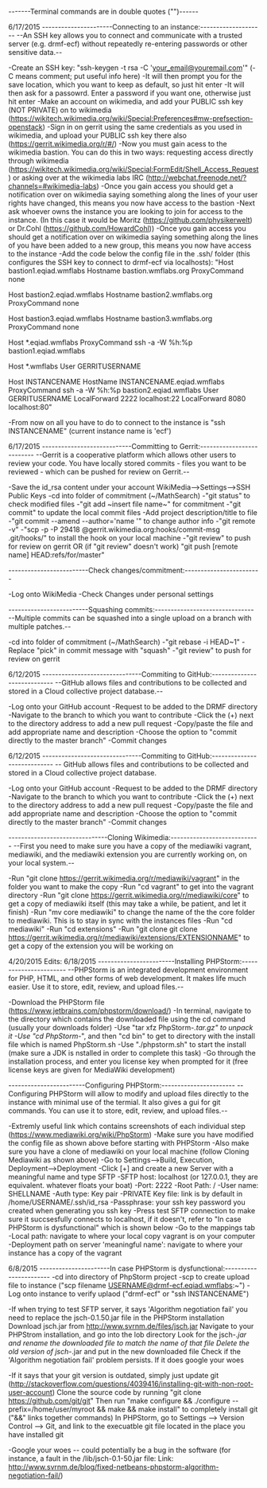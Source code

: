 -------Terminal commands are in double quotes ("")------

6/17/2015
----------------------Connecting to an instance:--------------------
	--An SSH key allows you to connect and communicate with a trusted server (e.g. drmf-ecf) without repeatedly re-entering passwords or other sensitive data.--

-Create an SSH key: "ssh-keygen -t rsa -C 'your_email@youremail.com'" (-C means comment; put useful info here)
-It will then prompt you for the save location, which you want to keep as default, so just hit enter
-It will then ask for a passowrd. Enter a password if you want one, otherwise just hit enter
-Make an account on wikimedia, and add your PUBLIC ssh key (NOT PRIVATE) on to wikimedia (https://wikitech.wikimedia.org/wiki/Special:Preferences#mw-prefsection-openstack)
-Sign in on gerrit using the same credentials as you used in wikimedia, and upload your PUBLIC ssh key there also (https://gerrit.wikimedia.org/r/#/)
-Now you must gain acess to the wikimedia bastion. You can do this in two ways: requesting access directly through wikimedia (https://wikitech.wikimedia.org/wiki/Special:FormEdit/Shell_Access_Request) or asking over at the wikimedia labs IRC (http://webchat.freenode.net/?channels=#wikimedia-labs)
-Once you gain access you should get a notification over on wikimedia saying something along the lines of your user rights have changed, this means you now have access to the bastion
-Next ask whoever owns the instance you are looking to join for access to the instance. (In this case it would be Moritz (https://github.com/physikerwelt) or Dr.Cohl (https://github.com/HowardCohl))
-Once you gain access you should get a notification over on wikimedia saying something along the lines of you have been added to a new group, this means you now have access to the instance
-Add the code below the config file in the .ssh/ folder (this configures the SSH key to connect to drmf-ecf via localhosts):
"Host bastion1.eqiad.wmflabs
    Hostname bastion.wmflabs.org
    ProxyCommand none

Host bastion2.eqiad.wmflabs
    Hostname bastion2.wmflabs.org
    ProxyCommand none

Host bastion3.eqiad.wmflabs
    Hostname bastion3.wmflabs.org
    ProxyCommand none

Host *.eqiad.wmflabs
    ProxyCommand ssh -a -W %h:%p bastion1.eqiad.wmflabs

Host *.wmflabs
    User GERRITUSERNAME

Host INSTANCENAME
    HostName INSTANCENAME.eqiad.wmflabs
    ProxyCommand ssh -a -W %h:%p bastion2.eqiad.wmflabs
    User GERRITUSERNAME
    LocalForward 2222 localhost:22
    LocalForward 8080 localhost:80"

-From now on all you have to do to connect to the instance is "ssh INSTANCENAME" (current instance name is 'ecf')

6/17/2015
----------------------------Committing to Gerrit:--------------------------
	--Gerrit is a cooperative platform which allows other users to review your code. You have locally stored commits - files you want to be reviewed - which can be pushed for review on Gerrit.--

-Save the id_rsa content under your account WikiMedia-->Settings-->SSH Public Keys
-cd into folder of commitment (~/MathSearch)
-"git status" to check modified files
-"git add ~insert file name~" for commitment
-"git commit" to update the local commit files
-Add project description/title to file
-"git commit --amend --author='name <email>'" to change author info
-"git remote -v"
-"scp -p -P 29418 <GERRITUSERNAME>@gerrit.wikimedia.org:hooks/commit-msg .git/hooks/" to install the hook on your local machine
-"git review" to push for review on gerrit OR (if "git review" doesn't work) "git push [remote name] HEAD:refs/for/master" 

-------------------------Check changes/commitment:------------------------

-Log onto WikiMedia
-Check Changes under personal settings

-------------------------Squashing commits:-------------------------------
	--Multiple commits can be squashed into a single upload on a branch with multiple patches.--

-cd into folder of commitment (~/MathSearch)
-"git rebase -i HEAD~1"
-Replace "pick" in commit message with "squash"
-"git review" to push for review on gerrit

6/12/2015
-------------------------------Commiting to GitHub:----------------------------
	--GitHub allows files and contributions to be collected and stored in a Cloud collective project database.--
	
-Log onto your GitHub account
-Request to be added to the DRMF directory
-Navigate to the branch to which you want to contribute
-Click the (+) next to the directory address to add a new pull request
-Copy/paste the file and add appropriate name and description
-Choose the option to "commit directly to the master branch"
-Commit changes

6/12/2015
-------------------------------Commiting to GitHub:----------------------------
	-- GitHub allows files and contributions to be collected and stored in a Cloud collective project database.
	
-Log onto your GitHub account
-Request to be added to the DRMF directory
-Navigate to the branch to which you want to contribute
-Click the (+) next to the directory address to add a new pull request
-Copy/paste the file and add appropriate name and description
-Choose the option to "commit directly to the master branch"
-Commit changes

-------------------------------Cloning Wikimedia:----------------------------
	 --First you need to make sure you have a copy of the mediawiki vagrant, mediawiki, and the mediawiki extension you are currently working on, on your local system.--

-Run "git clone https://gerrit.wikimedia.org/r/mediawiki/vagrant" in the folder you want to make the copy
-Run "cd vagrant" to get into the vagrant directory
-Run "git clone https://gerrit.wikimedia.org/r/mediawiki/core" to get a copy of mediawiki itself (this may take a while, be patient, and let it finish)
-Run "mv core mediawiki" to change the name of the the core folder to mediawiki. This is to stay in sync with the instances files
-Run "cd mediawiki"
-Run "cd extensions"
-Run "git clone git clone https://gerrit.wikimedia.org/r/mediawiki/extensions/EXTENSIONNAME" to get a copy of the extension you will be working on


4/20/2015 Edits: 6/18/2015
------------------------Installing PHPStorm:-----------------------
	--PHPStorm is an integrated development environment for PHP, HTML, and other forms of web development. It makes life much easier. Use it to store, edit, review, and upload files.--

-Download the PHPStorm file (https://www.jetbrains.com/phpstorm/download/)
-In terminal, navigate to the directory which contains the downloaded file using the cd command (usually your downloads folder)
-Use "tar xfz PhpStorm-*.tar.gz" to unpack it
-Use "cd PhpStorm-*", and then "cd bin" to get to directory with the install file which is named PhpStorm.sh
-Use "./phpstorm.sh" to start the install (make sure a JDK is nstalled in order to complete this task)
-Go through the installation process, and enter you license key when prompted for it (free license keys are given for MediaWiki development)


------------------------Configuring PHPStorm:-----------------------
	--Configuring PHPStorm will allow to modify and upload files directly to the instance with minimal use of the termial. It also gives a gui for git commands. You can use it to store, edit, review, and upload files.--

-Extremly useful link which contains screenshots of each individual step (https://www.mediawiki.org/wiki/PhpStorm)
-Make sure you have modified the config file as shown above before starting with PHPStorm
-Also make sure you have a clone of mediawiki on your local machine (follow Cloning Mediawiki as shown above)
-Go to Settings-->Build, Execution, Deployment-->Deployment
-Click [+] and create a new Server with a meaningful name and type SFTP 
-SFTP host:         localhost (or 127.0.0.1, they are equivalent. whatever floats your boat)
-Port:              2222
-Root Path:         /
-User name:         SHELLNAME
-Auth type:         Key pair
-PRIVATE Key file:  link is by default in /home/USERNAME/.ssh/id_rsa
-Passphrase:        your ssh key password you created when generating you ssh key
-Press test SFTP connection to make sure it succsesfully connects to localhost, if it doesn't, refer to "In case PHPStorm is dysfunctional" which is shown below
-Go to the mappings tab
-Local path:                                  navigate to where your local copy vagrant is on your computer
-Deployment path on server 'meaningful name': navigate to where your instance has a copy of the vagrant


6/8/2015
----------------------In case PHPStorm is dysfunctional:-----------------------
-cd into directory of PhpStorm project
-scp to create upload file to instance ("scp filename USERNAME@drmf-ecf.eqiad.wmflabs:~")
-Log onto instance to verify uplaod ("drmf-ecf" or "ssh INSTANCENAME")

-If when trying to test SFTP server, it says 'Algorithm negotiation fail' you need to replace the jsch-0.1.50.jar file in the PHPStorm installation
 Download jsch.jar from http://www.svrnm.de/files/jsch.jar
 Navigate to your PHPStrom installation, and go into the lob directory
 Look for the jsch-*.jar and rename the downloaded file to match the name of that file
 Delete the old version of jsch-*.jar and put in the new downloaded file
 Check if the 'Algorithm negotiation fail' problem persists. If it does google your woes
 
-If it says that your git version is outdated, simply just update git (http://stackoverflow.com/questions/4039416/installing-git-with-non-root-user-account)
 Clone the source code by running "git clone https://github.com/git/git"
 Then run "make configure && ./configure --prefix=/home/user/myroot && make && make install" to completely install git ("&&" links together commands)
 In PHPStorm, go to Settings --> Version Control --> Git, and link to the execuatble git file located in the place you have installed git

-Google your woes -- could potentially be a bug in the software (for instance, a fault in the /lib/jsch-0.1-50.jar file: Link: http://www.svrnm.de/blog/fixed-netbeans-phpstorm-algorithm-negotiation-fail/)

 
